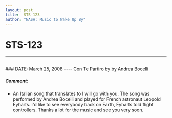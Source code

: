 ```yaml
---
layout: post
title:  STS-123
author: "NASA: Music to Wake Up By"
---
```


# STS-123
----
<br/>
### DATE: March 25, 2008
----
Con Te Partiro by by Andrea Bocelli

##### Comment:
* An Italian song that translates to I will go with you. The song was performed by Andrea Bocelli and played for French astronaut Leopold Eyharts. I'd like to see everybody back on Earth, Eyharts told flight controllers. Thanks a lot for the music and see you very soon.
